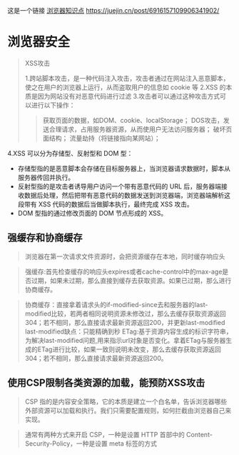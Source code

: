 这是一个链接 [浏览器知识点](https://juejin.cn/post/6916157109906341902/)
<https://juejin.cn/post/6916157109906341902/>

# 浏览器安全
> XSS攻击
>
> 1.跨站脚本攻击，是一种代码注入攻击，攻击者通过在网站注入恶意脚本，使之在用户的浏览器上运行，从而盗取用户的信息如 cookie 等
> 2.XSS 的本质是因为网站没有对恶意代码进行过滤
> 3.攻击者可以通过这种攻击方式可以进行以下操作：
>> 获取页面的数据，如DOM、cookie、localStorage；
>> DOS攻击，发送合理请求，占用服务器资源，从而使用户无法访问服务器；
>> 破坏页面结构；
>> 流量劫持（将链接指向某网站）；

4.XSS 可以分为存储型、反射型和 DOM 型：
+ 存储型指的是恶意脚本会存储在目标服务器上，当浏览器请求数据时，脚本从服务器传回并执行。
+ 反射型指的是攻击者诱导用户访问一个带有恶意代码的 URL 后，服务器端接收数据后处理，然后把带有恶意代码的数据发送到浏览器端，浏览器端解析这段带有 XSS 代码的数据后当做脚本执行，最终完成 XSS 攻击。
+ DOM 型指的通过修改页面的 DOM 节点形成的 XSS。

## 强缓存和协商缓存
> 浏览器在第一次请求文件资源时，会把资源缓存在本地，同时缓存响应头

> 强缓存:首先检查缓存的响应头expires或者cache-control中的max-age是否过期，如果未过期，那么直接到缓存去获取资源。如果已过期，那么进行协商缓存。

> 协商缓存：直接拿着请求头的if-modified-since去和服务器的last-modified比较，若两者相同说明资源未修改过，那么去缓存获取资源返回304；若不相同，那么直接请求最新资源返回200，并更新last-modified
> last-modified缺点：只能精确到秒
> ETag:基于资源内容生成的标识字符串，为解决last-modified问题,用来指示url对象是否变化。拿着ETag与服务器生成的ETag进行比较，如果一致则说明未改变，那么去缓存获取资源返回304；若不相同，那么直接请求最新资源返回200。

## 使用CSP限制各类资源的加载，能预防XSS攻击
>CSP 指的是内容安全策略，它的本质是建立一个白名单，告诉浏览器哪些外部资源可以加载和执行。我们只需要配置规则，如何拦截由浏览器自己来实现。

>通常有两种方式来开启 CSP，一种是设置 HTTP 首部中的 Content-Security-Policy，一种是设置 meta 标签的方式
